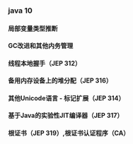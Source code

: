 ### java 10
#### 局部变量类型推断
#### GC改进和其他内务管理
#### 线程本地握手（JEP 312）
#### 备用内存设备上的堆分配（JEP 316）
#### 其他Unicode语言 - 标记扩展（JEP 314）
#### 基于Java的实验性JIT编译器（JEP 317）
#### 根证书（JEP 319）,根证书认证程序（CA）
